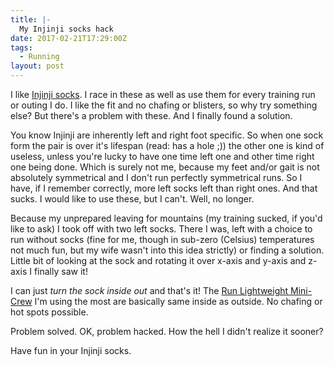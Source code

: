 ```yaml
---
title: |-
  My Injinji socks hack
date: 2017-02-21T17:29:00Z
tags:
  - Running
layout: post
---
```

I like [Injinji socks][1]. I race in these as well as use them for every training run or outing I do. I like the fit and no chafing or blisters, so why try something else? But there's a problem with these. And I finally found a solution.

<!-- excerpt -->

You know Injinji are inherently left and right foot specific. So when one sock form the pair is over it's lifespan (read: has a hole ;)) the other one is kind of useless, unless you're lucky to have one time left one and other time right one being done. Which is surely not me, because my feet and/or gait is not absolutely symmetrical and I don't run perfectly symmetrical runs. So I have, if I remember correctly, more left socks left than right ones. And that sucks. I would like to use these, but I can't. Well, no longer.

Because my unprepared leaving for mountains (my training sucked, if you'd like to ask) I took off with two left socks. There I was, left with a choice to run without socks (fine for me, though in sub-zero (Celsius) temperatures not much fun, but my wife wasn't into this idea strictly) or finding a solution. Little bit of looking at the sock and rotating it over x-axis and y-axis and z-axis I finally saw it!

I can just _turn the sock inside out_ and that's it! The [Run Lightweight Mini-Crew][2] I'm using the most are basically same inside as outside. No chafing or hot spots possible. 

Problem solved. OK, problem hacked. How the hell I didn't realize it sooner?

Have fun in your Injinji socks.

[1]: http://www.injinji.com/
[2]: http://www.injinji.com/run-lightweight-mini-crew.html